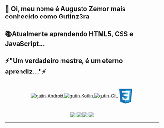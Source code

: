 ## 👋 Oi, meu nome é Augusto Zemor mais conhecido como Gutinz3ra
## 📚Atualmente aprendendo HTML5, CSS e JavaScript...
## ⚡"Um verdadeiro mestre, é um eterno aprendiz..."⚡

<div align="center">
  <a href="https://github.com/Gutinz3ra">
<div style="display: inline_block"><br>
     
  <img align="center" alt="gutin-Android" height="50" width="50" src="https://cdn.jsdelivr.net/gh/devicons/devicon/icons/androidstudio/androidstudio-original.svg">
  <img align="center" alt="gutin-Kotlin" height="50" width="50" src="https://cdn.jsdelivr.net/gh/devicons/devicon/icons/kotlin/kotlin-original.svg">
  <img align="center" alt="gutin-Git" height="50" width="50" src="https://cdn.jsdelivr.net/gh/devicons/devicon/icons/git/git-original.svg">
  <img align="center" alt="gutin-CSS" height="50" width="50" src="https://raw.githubusercontent.com/devicons/devicon/master/icons/css3/css3-original.svg">
</div>
  
  ##
 
<div> 
  <a href="https://instagram.com/Augustozemor" target="_blank"><img src="https://img.shields.io/badge/-Instagram-%23E4405F?style=for-the-badge&logo=instagram&logoColor=white" target="_blank"></a>
 	<a href="https://www.twitch.tv/Gutinz3ra" target="_blank"><img src="https://img.shields.io/badge/Twitch-9146FF?style=for-the-badge&logo=twitch&logoColor=white" target="_blank"></a>
  <a href = "mailto:augustomzemor@gmail.com"><img src="https://img.shields.io/badge/-Gmail-%23333?style=for-the-badge&logo=gmail&logoColor=white" target="_blank"></a>
  <a href="https://www.linkedin.com/in/augusto-zemor-607193161/" target="_blank"><img src="https://img.shields.io/badge/-LinkedIn-%230077B5?style=for-the-badge&logo=linkedin&logoColor=white" target="_blank"></a> 
  
 <hr>
  
</div>
  
